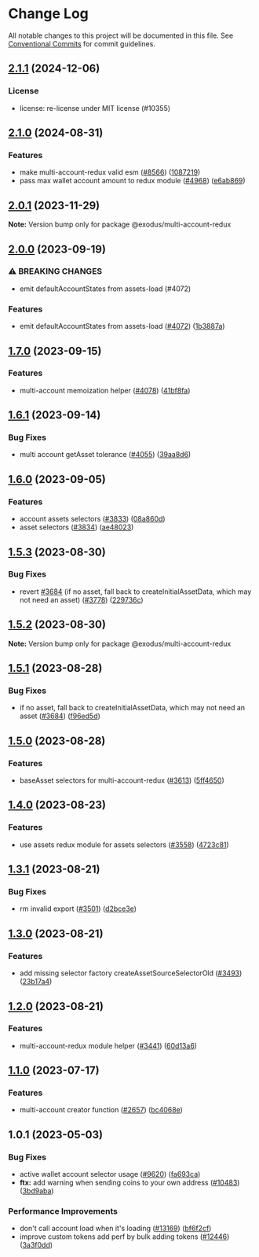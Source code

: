 # Change Log

All notable changes to this project will be documented in this file.
See [Conventional Commits](https://conventionalcommits.org) for commit guidelines.

## [2.1.1](https://github.com/ExodusMovement/exodus-hydra/compare/@exodus/multi-account-redux@2.1.0...@exodus/multi-account-redux@2.1.1) (2024-12-06)

### License

- license: re-license under MIT license (#10355)

## [2.1.0](https://github.com/ExodusMovement/exodus-hydra/compare/@exodus/multi-account-redux@2.0.1...@exodus/multi-account-redux@2.1.0) (2024-08-31)

### Features

- make multi-account-redux valid esm ([#8566](https://github.com/ExodusMovement/exodus-hydra/issues/8566)) ([1087219](https://github.com/ExodusMovement/exodus-hydra/commit/10872196fc3fb1d728afa6fd763fc11e7aa08a5e))
- pass max wallet account amount to redux module ([#4968](https://github.com/ExodusMovement/exodus-hydra/issues/4968)) ([e6ab869](https://github.com/ExodusMovement/exodus-hydra/commit/e6ab8696da1ae56921ca4faef2b964096c005280))

## [2.0.1](https://github.com/ExodusMovement/exodus-hydra/compare/@exodus/multi-account-redux@2.0.0...@exodus/multi-account-redux@2.0.1) (2023-11-29)

**Note:** Version bump only for package @exodus/multi-account-redux

## [2.0.0](https://github.com/ExodusMovement/exodus-hydra/compare/@exodus/multi-account-redux@1.7.0...@exodus/multi-account-redux@2.0.0) (2023-09-19)

### ⚠ BREAKING CHANGES

- emit defaultAccountStates from assets-load (#4072)

### Features

- emit defaultAccountStates from assets-load ([#4072](https://github.com/ExodusMovement/exodus-hydra/issues/4072)) ([1b3887a](https://github.com/ExodusMovement/exodus-hydra/commit/1b3887ab0d10c14ee90622121bf2fa6847f53b17))

## [1.7.0](https://github.com/ExodusMovement/exodus-hydra/compare/@exodus/multi-account-redux@1.6.1...@exodus/multi-account-redux@1.7.0) (2023-09-15)

### Features

- multi-account memoization helper ([#4078](https://github.com/ExodusMovement/exodus-hydra/issues/4078)) ([41bf8fa](https://github.com/ExodusMovement/exodus-hydra/commit/41bf8fa090e3f63713c5acb5356ddd737f0eac12))

## [1.6.1](https://github.com/ExodusMovement/exodus-hydra/compare/@exodus/multi-account-redux@1.6.0...@exodus/multi-account-redux@1.6.1) (2023-09-14)

### Bug Fixes

- multi account getAsset tolerance ([#4055](https://github.com/ExodusMovement/exodus-hydra/issues/4055)) ([39aa8d6](https://github.com/ExodusMovement/exodus-hydra/commit/39aa8d66f0e373ae710d41b3735a1395b5d8a793))

## [1.6.0](https://github.com/ExodusMovement/exodus-hydra/compare/@exodus/multi-account-redux@1.5.3...@exodus/multi-account-redux@1.6.0) (2023-09-05)

### Features

- account assets selectors ([#3833](https://github.com/ExodusMovement/exodus-hydra/issues/3833)) ([08a860d](https://github.com/ExodusMovement/exodus-hydra/commit/08a860d84e853e29db57bf3c1aa280681f6b6452))
- asset selectors ([#3834](https://github.com/ExodusMovement/exodus-hydra/issues/3834)) ([ae48023](https://github.com/ExodusMovement/exodus-hydra/commit/ae480232d1cde59e0aa7c2595b578c662c9b4aa3))

## [1.5.3](https://github.com/ExodusMovement/exodus-hydra/compare/@exodus/multi-account-redux@1.5.2...@exodus/multi-account-redux@1.5.3) (2023-08-30)

### Bug Fixes

- revert [#3684](https://github.com/ExodusMovement/exodus-hydra/issues/3684) (if no asset, fall back to createInitialAssetData, which may not need an asset) ([#3778](https://github.com/ExodusMovement/exodus-hydra/issues/3778)) ([229736c](https://github.com/ExodusMovement/exodus-hydra/commit/229736c9c74738765b83f8d716943843e23be2ce))

## [1.5.2](https://github.com/ExodusMovement/exodus-hydra/compare/@exodus/multi-account-redux@1.5.1...@exodus/multi-account-redux@1.5.2) (2023-08-30)

**Note:** Version bump only for package @exodus/multi-account-redux

## [1.5.1](https://github.com/ExodusMovement/exodus-hydra/compare/@exodus/multi-account-redux@1.5.0...@exodus/multi-account-redux@1.5.1) (2023-08-28)

### Bug Fixes

- if no asset, fall back to createInitialAssetData, which may not need an asset ([#3684](https://github.com/ExodusMovement/exodus-hydra/issues/3684)) ([f96ed5d](https://github.com/ExodusMovement/exodus-hydra/commit/f96ed5dcb9e0922a819d0278f8a2cd3438c48711))

## [1.5.0](https://github.com/ExodusMovement/exodus-hydra/compare/@exodus/multi-account-redux@1.4.0...@exodus/multi-account-redux@1.5.0) (2023-08-28)

### Features

- baseAsset selectors for multi-account-redux ([#3613](https://github.com/ExodusMovement/exodus-hydra/issues/3613)) ([5ff4650](https://github.com/ExodusMovement/exodus-hydra/commit/5ff4650ebf00b9e3e5d99957e8399b3d9b7ab74e))

## [1.4.0](https://github.com/ExodusMovement/exodus-hydra/compare/@exodus/multi-account-redux@1.3.1...@exodus/multi-account-redux@1.4.0) (2023-08-23)

### Features

- use assets redux module for assets selectors ([#3558](https://github.com/ExodusMovement/exodus-hydra/issues/3558)) ([4723c81](https://github.com/ExodusMovement/exodus-hydra/commit/4723c81f16d5915748e61ab51570b42bc89764f7))

## [1.3.1](https://github.com/ExodusMovement/exodus-hydra/compare/@exodus/multi-account-redux@1.3.0...@exodus/multi-account-redux@1.3.1) (2023-08-21)

### Bug Fixes

- rm invalid export ([#3501](https://github.com/ExodusMovement/exodus-hydra/issues/3501)) ([d2bce3e](https://github.com/ExodusMovement/exodus-hydra/commit/d2bce3e3d1919c1e7a3166467c2034f054bc21e1))

## [1.3.0](https://github.com/ExodusMovement/exodus-hydra/compare/@exodus/multi-account-redux@1.2.0...@exodus/multi-account-redux@1.3.0) (2023-08-21)

### Features

- add missing selector factory createAssetSourceSelectorOld ([#3493](https://github.com/ExodusMovement/exodus-hydra/issues/3493)) ([23b17a4](https://github.com/ExodusMovement/exodus-hydra/commit/23b17a462cda1d3ae426694165ce1ed37d5dc507))

## [1.2.0](https://github.com/ExodusMovement/exodus-hydra/compare/@exodus/multi-account-redux@1.1.0...@exodus/multi-account-redux@1.2.0) (2023-08-21)

### Features

- multi-account-redux module helper ([#3441](https://github.com/ExodusMovement/exodus-hydra/issues/3441)) ([60d13a6](https://github.com/ExodusMovement/exodus-hydra/commit/60d13a67a0022f2d475f23ae1e1c51073a67ca70))

## [1.1.0](https://github.com/ExodusMovement/exodus-hydra/compare/@exodus/multi-account-redux@1.0.1...@exodus/multi-account-redux@1.1.0) (2023-07-17)

### Features

- multi-account creator function ([#2657](https://github.com/ExodusMovement/exodus-hydra/issues/2657)) ([bc4068e](https://github.com/ExodusMovement/exodus-hydra/commit/bc4068ecc0f26d424e723a7f166d900281014c78))

## 1.0.1 (2023-05-03)

### Bug Fixes

- active wallet account selector usage ([#9620](https://github.com/ExodusMovement/exodus-hydra/issues/9620)) ([fa693ca](https://github.com/ExodusMovement/exodus-hydra/commit/fa693ca117d8fd50f9fcd8e0a9caf38c20360e61))
- **ftx:** add warning when sending coins to your own address ([#10483](https://github.com/ExodusMovement/exodus-hydra/issues/10483)) ([3bd9aba](https://github.com/ExodusMovement/exodus-hydra/commit/3bd9aba8f38829a3f247fd62ec4c2f066998a4cf))

### Performance Improvements

- don't call account load when it's loading ([#13169](https://github.com/ExodusMovement/exodus-hydra/issues/13169)) ([bf6f2cf](https://github.com/ExodusMovement/exodus-hydra/commit/bf6f2cfe29c518619299de0360946f736fd95eb4))
- improve custom tokens add perf by bulk adding tokens ([#12446](https://github.com/ExodusMovement/exodus-hydra/issues/12446)) ([3a3f0dd](https://github.com/ExodusMovement/exodus-hydra/commit/3a3f0dd5dd56fc130725b8bd26f970f35f0eff7e))
